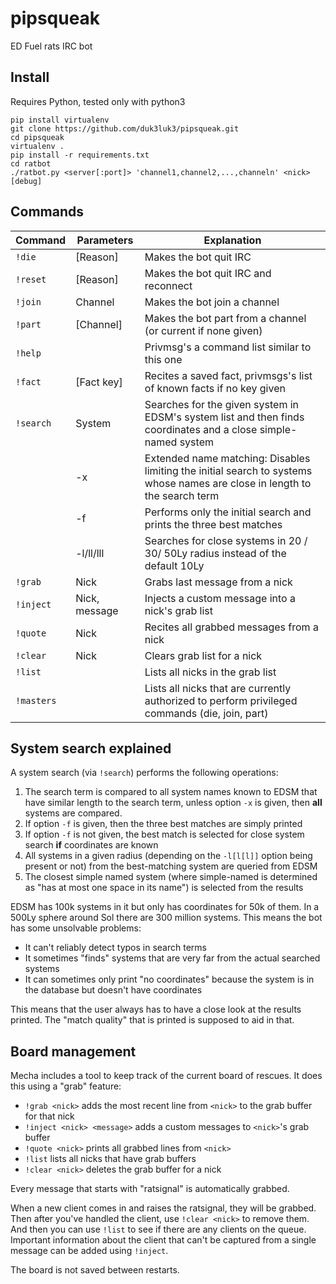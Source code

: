 # pipsqueak
ED Fuel rats IRC bot

## Install

Requires Python, tested only with python3

    pip install virtualenv
    git clone https://github.com/duk3luk3/pipsqueak.git
    cd pipsqueak
    virtualenv .
    pip install -r requirements.txt
    cd ratbot
    ./ratbot.py <server[:port]> 'channel1,channel2,...,channeln' <nick> [debug]

## Commands

Command | Parameters | Explanation
------- | ---------- | ----------
`!die`  | [Reason]   | Makes the bot quit IRC
`!reset`| [Reason]   | Makes the bot quit IRC and reconnect
`!join` | Channel    | Makes the bot join a channel
`!part` | [Channel]  | Makes the bot part from a channel (or current if none given)
`!help` |            | Privmsg's a command list similar to this one
`!fact` | [Fact key] | Recites a saved fact, privmsgs's list of known facts if no key given
`!search` | System   | Searches for the given system in EDSM's system list and then finds coordinates and a close simple-named system
        | -x         | Extended name matching: Disables limiting the initial search to systems whose names are close in length to the search term
	| -f         | Performs only the initial search and prints the three best matches
	| -l/ll/lll  | Searches for close systems in 20 / 30/ 50Ly radius instead of the default 10Ly
`!grab` | Nick       | Grabs last message from a nick
`!inject` | Nick, message | Injects a custom message into a nick's grab list
`!quote` | Nick      | Recites all grabbed messages from a nick
`!clear` | Nick      | Clears grab list for a nick
`!list`  |           | Lists all nicks in the grab list
`!masters` |         | Lists all nicks that are currently authorized to perform privileged commands (die, join, part)

## System search explained

A system search (via `!search`) performs the following operations:

1. The search term is compared to all system names known to EDSM that have similar length to the search term, unless option `-x` is given, then **all** systems are compared.
2. If option `-f` is given, then the three best matches are simply printed
3. If option `-f` is not given, the best match is selected for close system search **if** coordinates are known
4. All systems in a given radius (depending on the `-l[l[l]]` option being present or not) from the best-matching system are queried from EDSM
5. The closest simple named system (where simple-named is determined as "has at most one space in its name") is selected from the results

EDSM has 100k systems in it but only has coordinates for 50k of them. In a 500Ly sphere around Sol there are 300 million systems. This means the bot has some unsolvable problems:

* It can't reliably detect typos in search terms
* It sometimes "finds" systems that are very far from the actual searched systems
* It can sometimes only print "no coordinates" because the system is in the database but doesn't have coordinates

This means that the user always has to have a close look at the results printed. The "match quality" that is printed is supposed to aid in that.

## Board management

Mecha includes a tool to keep track of the current board of rescues. It does this using a "grab" feature:

* `!grab <nick>` adds the most recent line from `<nick>` to the grab buffer for that nick
* `!inject <nick> <message>` adds a custom messages to `<nick>`'s grab buffer
* `!quote <nick>` prints all grabbed lines from `<nick>`
* `!list` lists all nicks that have grab buffers
* `!clear <nick>` deletes the grab buffer for a nick

Every message that starts with "ratsignal" is automatically grabbed.

When a new client comes in and raises the ratsignal, they will be grabbed. Then after you've handled the client, use `!clear <nick>` to remove them. And then you can use `!list` to see if there are any clients on the queue.  
Important information about the client that can't be captured from a single message can be added using `!inject`.

The board is not saved between restarts.
